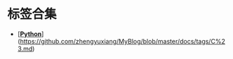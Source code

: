 # 标签合集
<!-- material/tags -->
- [**[Python](https://github.com/zhengyuxiang/MyBlog/blob/master/docs/tags/C%23.md)**](https://github.com/zhengyuxiang/MyBlog/blob/master/docs/tags/C%23.md)
